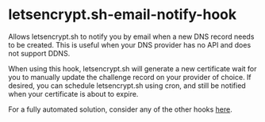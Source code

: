 # letsencrypt.sh-email-notify-hook

Allows letsencrypt.sh to notify you by email when a new DNS record needs to be created. This is useful when your DNS provider has no API and does not support DDNS.

When using this hook, letsencrypt.sh will generate a new certificate wait for you to manually update the challenge record on your provider of choice. If desired, you can schedule letsencrypt.sh using cron, and still be notified when your certificate is about to expire.

For a fully automated solution, consider any of the other hooks [here](https://github.com/lukas2511/letsencrypt.sh/wiki/Examples-for-DNS-01-hooks).
